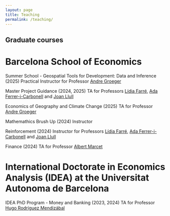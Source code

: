 ```yaml
---
layout: page
title: Teaching
permalink: /teaching/
---
```


## Graduate courses

# Barcelona School of Economics 

Summer School - Geospatial Tools for Development: Data and Inference (2025) Practical Instructor for Professor [Andre Groeger](https://sites.google.com/site/andregroeger/)

Master Project Guidance (2024, 2025) TA for Professors [Lídia Farré](https://sites.google.com/site/lidiafarre78/home), [Ada Ferrer-i-Carbonell](https://sites.google.com/view/adaferrer-i-carbonell) and [Joan Llull](https://joanllull.github.io/index.htm)

Economics of Geography and Climate Change (2025) TA for Professor [Andre Groeger](https://sites.google.com/site/andregroeger/)

Mathemathics Brush Up (2024) Instructor

Reinforcement (2024) Instructor for Professors [Lídia Farré](https://sites.google.com/site/lidiafarre78/home), [Ada Ferrer-i-Carbonell](https://sites.google.com/view/adaferrer-i-carbonell) and [Joan Llull](https://joanllull.github.io/index.htm)

Finance (2024) TA for Professor [Albert Marcet](https://scholar.google.es/citations?user=8MNnGfUAAAAJ&hl=en)

# International Doctorate in Economics Analysis (IDEA) at the Universitat Autonoma de Barcelona 

IDEA PhD Program - Money and Banking (2023, 2024) TA for Professor [Hugo Rodríguez Mendizábal](https://sites.google.com/barcelonagse.eu/hugorodriguezmendizabal/home)

